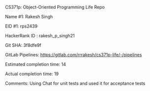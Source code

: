 CS371p: Object-Oriented Programming Life Repo


Name #1: Rakesh Singh


EID #1: rps2439


HackerRank ID : rakesh_p_singh21


Git SHA: 3f8dfe9f


GitLab Pipelines: https://gitlab.com/rrrakesh/cs371p-life/-/pipelines


Estimated completion time: 14


Actual completion time: 19


Comments: Using Chat for unit tests and used it for acceptance tests
